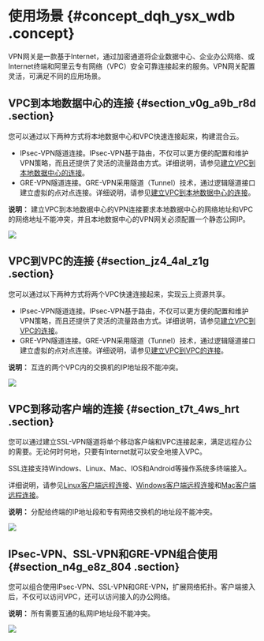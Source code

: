 # 使用场景 {#concept_dqh_ysx_wdb .concept}

VPN网关是一款基于Internet，通过加密通道将企业数据中心、企业办公网络、或Internet终端和阿里云专有网络（VPC）安全可靠连接起来的服务。VPN网关配置灵活，可满足不同的应用场景。

## VPC到本地数据中心的连接 {#section_v0g_a9b_r8d .section}

您可以通过以下两种方式将本地数据中心和VPC快速连接起来，构建混合云。

-   IPsec-VPN隧道连接。IPsec-VPN基于路由，不仅可以更方便的配置和维护VPN策略，而且还提供了灵活的流量路由方式。详细说明，请参见[建立VPC到本地数据中心的连接](../../../../cn.zh-CN/IPsec-VPN入门/建立VPC到本地数据中心的连接.md#)。
-   GRE-VPN隧道连接。GRE-VPN采用隧道（Tunnel）技术，通过逻辑隧道接口建立虚拟的点对点连接。详细说明，请参见[建立VPC到本地数据中心的连接](../../../../cn.zh-CN/GRE-VPN入门/建立VPC到本地数据中心的连接.md#)。

**说明：** 建立VPC到本地数据中心的VPN连接要求本地数据中心的网络地址和VPC的网络地址不能冲突，并且本地数据中心的VPN网关必须配置一个静态公网IP。

![](http://static-aliyun-doc.oss-cn-hangzhou.aliyuncs.com/assets/img/13347/155851480547472_zh-CN.png)

## VPC到VPC的连接 {#section_jz4_4al_z1g .section}

您可以通过以下两种方式将两个VPC快速连接起来，实现云上资源共享。

-   IPsec-VPN隧道连接。IPsec-VPN基于路由，不仅可以更方便的配置和维护VPN策略，而且还提供了灵活的流量路由方式。详细说明，请参见[建立VPC到VPC的连接](../../../../cn.zh-CN/用户指南/配置IPsec-VPN/建立VPC到VPC的连接.md#)。
-   GRE-VPN隧道连接。GRE-VPN采用隧道（Tunnel）技术，通过逻辑隧道接口建立虚拟的点对点连接。详细说明，请参见[建立VPC到VPC的连接](../../../../cn.zh-CN/用户指南/配置GRE-VPN/建立VPC到VPC的连接.md#)。

**说明：** 互连的两个VPC内的交换机的IP地址段不能冲突。

![](http://static-aliyun-doc.oss-cn-hangzhou.aliyuncs.com/assets/img/13347/155851480547477_zh-CN.png)

## VPC到移动客户端的连接 {#section_t7t_4ws_hrt .section}

您可以通过建立SSL-VPN隧道将单个移动客户端和VPC连接起来，满足远程办公的需要。无论何时何地，只要有Internet就可以安全地接入VPC。

SSL连接支持Windows、Linux、Mac、IOS和Android等操作系统多终端接入。

详细说明，请参见[Linux客户端远程连接](../../../../cn.zh-CN/SSL-VPN入门/Linux客户端远程连接.md#)、[Windows客户端远程连接](../../../../cn.zh-CN/SSL-VPN入门/Windows客户端远程连接.md#)和[Mac客户端远程连接](../../../../cn.zh-CN/SSL-VPN入门/Mac客户端远程连接.md#)。

**说明：** 分配给终端的IP地址段和专有网络交换机的地址段不能冲突。

![](http://static-aliyun-doc.oss-cn-hangzhou.aliyuncs.com/assets/img/13347/155851480547480_zh-CN.png)

## IPsec-VPN、SSL-VPN和GRE-VPN组合使用 {#section_n4g_e8z_804 .section}

您可以组合使用IPsec-VPN、SSL-VPN和GRE-VPN，扩展网络拓扑。客户端接入后，不仅可以访问VPC，还可以访问接入的办公网络。

**说明：** 所有需要互通的私网IP地址段不能冲突。

![](http://static-aliyun-doc.oss-cn-hangzhou.aliyuncs.com/assets/img/13347/155851480547485_zh-CN.png)

